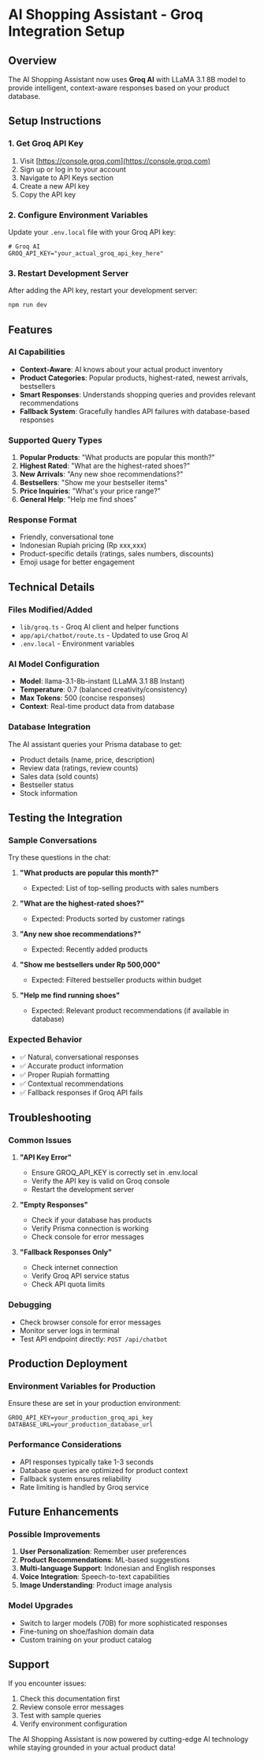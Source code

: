 # AI Shopping Assistant - Groq Integration Setup

## Overview
The AI Shopping Assistant now uses **Groq AI** with LLaMA 3.1 8B model to provide intelligent, context-aware responses based on your product database.

## Setup Instructions

### 1. Get Groq API Key
1. Visit [https://console.groq.com](https://console.groq.com)
2. Sign up or log in to your account
3. Navigate to API Keys section
4. Create a new API key
5. Copy the API key

### 2. Configure Environment Variables
Update your `.env.local` file with your Groq API key:

```env
# Groq AI
GROQ_API_KEY="your_actual_groq_api_key_here"
```

### 3. Restart Development Server
After adding the API key, restart your development server:
```bash
npm run dev
```

## Features

### AI Capabilities
- **Context-Aware**: AI knows about your actual product inventory
- **Product Categories**: Popular products, highest-rated, newest arrivals, bestsellers
- **Smart Responses**: Understands shopping queries and provides relevant recommendations
- **Fallback System**: Gracefully handles API failures with database-based responses

### Supported Query Types
1. **Popular Products**: "What products are popular this month?"
2. **Highest Rated**: "What are the highest-rated shoes?"
3. **New Arrivals**: "Any new shoe recommendations?"
4. **Bestsellers**: "Show me your bestseller items"
5. **Price Inquiries**: "What's your price range?"
6. **General Help**: "Help me find shoes"

### Response Format
- Friendly, conversational tone
- Indonesian Rupiah pricing (Rp xxx,xxx)
- Product-specific details (ratings, sales numbers, discounts)
- Emoji usage for better engagement

## Technical Details

### Files Modified/Added
- `lib/groq.ts` - Groq AI client and helper functions
- `app/api/chatbot/route.ts` - Updated to use Groq AI
- `.env.local` - Environment variables

### AI Model Configuration
- **Model**: llama-3.1-8b-instant (LLaMA 3.1 8B Instant)
- **Temperature**: 0.7 (balanced creativity/consistency)
- **Max Tokens**: 500 (concise responses)
- **Context**: Real-time product data from database

### Database Integration
The AI assistant queries your Prisma database to get:
- Product details (name, price, description)
- Review data (ratings, review counts)
- Sales data (sold counts)
- Bestseller status
- Stock information

## Testing the Integration

### Sample Conversations
Try these questions in the chat:

1. **"What products are popular this month?"**
   - Expected: List of top-selling products with sales numbers

2. **"What are the highest-rated shoes?"**
   - Expected: Products sorted by customer ratings

3. **"Any new shoe recommendations?"**
   - Expected: Recently added products

4. **"Show me bestsellers under Rp 500,000"**
   - Expected: Filtered bestseller products within budget

5. **"Help me find running shoes"**
   - Expected: Relevant product recommendations (if available in database)

### Expected Behavior
- ✅ Natural, conversational responses
- ✅ Accurate product information
- ✅ Proper Rupiah formatting
- ✅ Contextual recommendations
- ✅ Fallback responses if Groq API fails

## Troubleshooting

### Common Issues

1. **"API Key Error"**
   - Ensure GROQ_API_KEY is correctly set in .env.local
   - Verify the API key is valid on Groq console
   - Restart the development server

2. **"Empty Responses"**
   - Check if your database has products
   - Verify Prisma connection is working
   - Check console for error messages

3. **"Fallback Responses Only"**
   - Check internet connection
   - Verify Groq API service status
   - Check API quota limits

### Debugging
- Check browser console for error messages
- Monitor server logs in terminal
- Test API endpoint directly: `POST /api/chatbot`

## Production Deployment

### Environment Variables for Production
Ensure these are set in your production environment:
```env
GROQ_API_KEY=your_production_groq_api_key
DATABASE_URL=your_production_database_url
```

### Performance Considerations
- API responses typically take 1-3 seconds
- Database queries are optimized for product context
- Fallback system ensures reliability
- Rate limiting is handled by Groq service

## Future Enhancements

### Possible Improvements
1. **User Personalization**: Remember user preferences
2. **Product Recommendations**: ML-based suggestions
3. **Multi-language Support**: Indonesian and English responses
4. **Voice Integration**: Speech-to-text capabilities
5. **Image Understanding**: Product image analysis

### Model Upgrades
- Switch to larger models (70B) for more sophisticated responses
- Fine-tuning on shoe/fashion domain data
- Custom training on your product catalog

## Support
If you encounter issues:
1. Check this documentation first
2. Review console error messages
3. Test with sample queries
4. Verify environment configuration

The AI Shopping Assistant is now powered by cutting-edge AI technology while staying grounded in your actual product data!